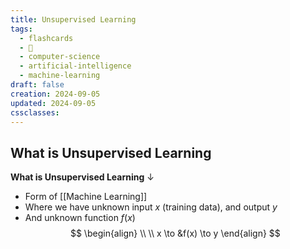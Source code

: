 ```yaml
---
title: Unsupervised Learning
tags:
  - flashcards
  - 🌱
  - computer-science
  - artificial-intelligence
  - machine-learning
draft: false
creation: 2024-09-05
updated: 2024-09-05
cssclasses: 
---
```

## What is Unsupervised Learning

**What is Unsupervised Learning**
↓
- Form of [[Machine Learning]]
- Where we have unknown input $x$ (training data), and output $y$
- And unknown function $f(x)$
$$
\begin{align} \\
\\ x \to &f(x) \to y
\end{align}
$$
<!--SR:!2024-12-28,12,270-->
